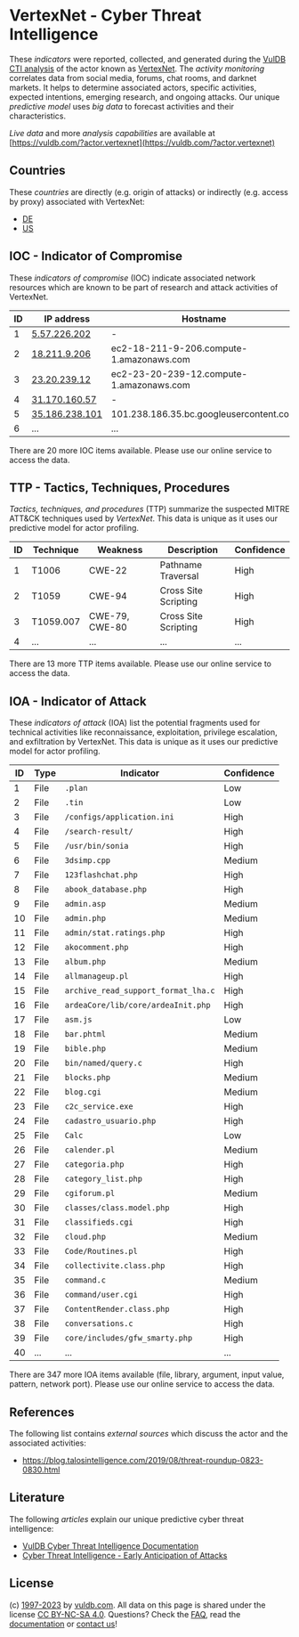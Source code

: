 # VertexNet - Cyber Threat Intelligence

These _indicators_ were reported, collected, and generated during the [VulDB CTI analysis](https://vuldb.com/?kb.cti) of the actor known as [VertexNet](https://vuldb.com/?actor.vertexnet). The _activity monitoring_ correlates data from social media, forums, chat rooms, and darknet markets. It helps to determine associated actors, specific activities, expected intentions, emerging research, and ongoing attacks. Our unique _predictive model_ uses _big data_ to forecast activities and their characteristics.

_Live data_ and more _analysis capabilities_ are available at [https://vuldb.com/?actor.vertexnet](https://vuldb.com/?actor.vertexnet)

## Countries

These _countries_ are directly (e.g. origin of attacks) or indirectly (e.g. access by proxy) associated with VertexNet:

* [DE](https://vuldb.com/?country.de)
* [US](https://vuldb.com/?country.us)

## IOC - Indicator of Compromise

These _indicators of compromise_ (IOC) indicate associated network resources which are known to be part of research and attack activities of VertexNet.

ID | IP address | Hostname | Campaign | Confidence
-- | ---------- | -------- | -------- | ----------
1 | [5.57.226.202](https://vuldb.com/?ip.5.57.226.202) | - | - | High
2 | [18.211.9.206](https://vuldb.com/?ip.18.211.9.206) | ec2-18-211-9-206.compute-1.amazonaws.com | - | Medium
3 | [23.20.239.12](https://vuldb.com/?ip.23.20.239.12) | ec2-23-20-239-12.compute-1.amazonaws.com | - | Medium
4 | [31.170.160.57](https://vuldb.com/?ip.31.170.160.57) | - | - | High
5 | [35.186.238.101](https://vuldb.com/?ip.35.186.238.101) | 101.238.186.35.bc.googleusercontent.com | - | Medium
6 | ... | ... | ... | ...

There are 20 more IOC items available. Please use our online service to access the data.

## TTP - Tactics, Techniques, Procedures

_Tactics, techniques, and procedures_ (TTP) summarize the suspected MITRE ATT&CK techniques used by _VertexNet_. This data is unique as it uses our predictive model for actor profiling.

ID | Technique | Weakness | Description | Confidence
-- | --------- | -------- | ----------- | ----------
1 | T1006 | CWE-22 | Pathname Traversal | High
2 | T1059 | CWE-94 | Cross Site Scripting | High
3 | T1059.007 | CWE-79, CWE-80 | Cross Site Scripting | High
4 | ... | ... | ... | ...

There are 13 more TTP items available. Please use our online service to access the data.

## IOA - Indicator of Attack

These _indicators of attack_ (IOA) list the potential fragments used for technical activities like reconnaissance, exploitation, privilege escalation, and exfiltration by VertexNet. This data is unique as it uses our predictive model for actor profiling.

ID | Type | Indicator | Confidence
-- | ---- | --------- | ----------
1 | File | `.plan` | Low
2 | File | `.tin` | Low
3 | File | `/configs/application.ini` | High
4 | File | `/search-result/` | High
5 | File | `/usr/bin/sonia` | High
6 | File | `3dsimp.cpp` | Medium
7 | File | `123flashchat.php` | High
8 | File | `abook_database.php` | High
9 | File | `admin.asp` | Medium
10 | File | `admin.php` | Medium
11 | File | `admin/stat.ratings.php` | High
12 | File | `akocomment.php` | High
13 | File | `album.php` | Medium
14 | File | `allmanageup.pl` | High
15 | File | `archive_read_support_format_lha.c` | High
16 | File | `ardeaCore/lib/core/ardeaInit.php` | High
17 | File | `asm.js` | Low
18 | File | `bar.phtml` | Medium
19 | File | `bible.php` | Medium
20 | File | `bin/named/query.c` | High
21 | File | `blocks.php` | Medium
22 | File | `blog.cgi` | Medium
23 | File | `c2c_service.exe` | High
24 | File | `cadastro_usuario.php` | High
25 | File | `Calc` | Low
26 | File | `calender.pl` | Medium
27 | File | `categoria.php` | High
28 | File | `category_list.php` | High
29 | File | `cgiforum.pl` | Medium
30 | File | `classes/class.model.php` | High
31 | File | `classifieds.cgi` | High
32 | File | `cloud.php` | Medium
33 | File | `Code/Routines.pl` | High
34 | File | `collectivite.class.php` | High
35 | File | `command.c` | Medium
36 | File | `command/user.cgi` | High
37 | File | `ContentRender.class.php` | High
38 | File | `conversations.c` | High
39 | File | `core/includes/gfw_smarty.php` | High
40 | ... | ... | ...

There are 347 more IOA items available (file, library, argument, input value, pattern, network port). Please use our online service to access the data.

## References

The following list contains _external sources_ which discuss the actor and the associated activities:

* https://blog.talosintelligence.com/2019/08/threat-roundup-0823-0830.html

## Literature

The following _articles_ explain our unique predictive cyber threat intelligence:

* [VulDB Cyber Threat Intelligence Documentation](https://vuldb.com/?kb.cti)
* [Cyber Threat Intelligence - Early Anticipation of Attacks](https://www.scip.ch/en/?labs.20201022)

## License

(c) [1997-2023](https://vuldb.com/?kb.changelog) by [vuldb.com](https://vuldb.com/?kb.about). All data on this page is shared under the license [CC BY-NC-SA 4.0](https://creativecommons.org/licenses/by-nc-sa/4.0/). Questions? Check the [FAQ](https://vuldb.com/?kb.faq), read the [documentation](https://vuldb.com/?kb) or [contact us](https://vuldb.com/?contact)!
